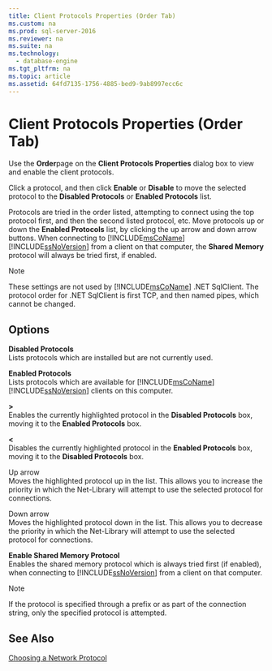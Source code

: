 ```yaml
---
title: Client Protocols Properties (Order Tab)
ms.custom: na
ms.prod: sql-server-2016
ms.reviewer: na
ms.suite: na
ms.technology: 
  - database-engine
ms.tgt_pltfrm: na
ms.topic: article
ms.assetid: 64fd7135-1756-4885-bed9-9ab8997ecc6c
---
```

# Client Protocols Properties (Order Tab)
  Use the **Order**page on the **Client Protocols Properties** dialog box to view and enable the client protocols.  
  
 Click a protocol, and then click **Enable** or **Disable** to move the selected protocol to the **Disabled Protocols** or **Enabled Protocols** list.  
  
 Protocols are tried in the order listed, attempting to connect using the top protocol first, and then the second listed protocol, etc. Move protocols up or down the **Enabled Protocols** list, by clicking the up arrow and down arrow buttons. When connecting to [!INCLUDE[msCoName](../../Topics/TopicNameContainA/includes/msCoName_md.md)] [!INCLUDE[ssNoVersion](../../Topics/TopicNameContainA/includes/ssNoVersion_md.md)] from a client on that computer, the **Shared Memory** protocol will always be tried first, if enabled.  
  
> [!NOTE]  
>  These settings are not used by [!INCLUDE[msCoName](../../Topics/TopicNameContainA/includes/msCoName_md.md)] .NET SqlClient. The protocol order for .NET SqlClient is first TCP, and then named pipes, which cannot be changed.  
  
## Options  
 **Disabled Protocols**  
 Lists protocols which are installed but are not currently used.  
  
 **Enabled Protocols**  
 Lists protocols which are available for [!INCLUDE[msCoName](../../Topics/TopicNameContainA/includes/msCoName_md.md)] [!INCLUDE[ssNoVersion](../../Topics/TopicNameContainA/includes/ssNoVersion_md.md)] clients on this computer.  
  
 **>**  
 Enables the currently highlighted protocol in the **Disabled Protocols** box, moving it to the **Enabled Protocols** box.  
  
 **<**  
 Disables the currently highlighted protocol in the **Enabled Protocols** box, moving it to the **Disabled Protocols** box.  
  
 Up arrow  
 Moves the highlighted protocol up in the list. This allows you to increase the priority in which the Net-Library will attempt to use the selected protocol for connections.  
  
 Down arrow  
 Moves the highlighted protocol down in the list. This allows you to decrease the priority in which the Net-Library will attempt to use the selected protocol for connections.  
  
 **Enable Shared Memory Protocol**  
 Enables the shared memory protocol which is always tried first (if enabled), when connecting to [!INCLUDE[ssNoVersion](../../Topics/TopicNameContainA/includes/ssNoVersion_md.md)] from a client on that computer.  
  
> [!NOTE]  
>  If the protocol is specified through a prefix or as part of the connection string, only the specified protocol is attempted.  
  
## See Also  
 [Choosing a Network Protocol](../Topic/Choosing%20a%20Network%20Protocol.md)  
  
  